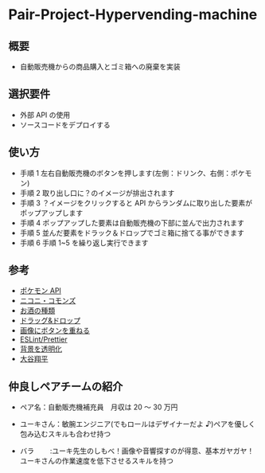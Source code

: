 # Pair-Project-Hypervending-machine

## 概要

- 自動販売機からの商品購入とゴミ箱への廃棄を実装

## 選択要件

- 外部 API の使用
- ソースコードをデプロイする

## 使い方

- 手順 1 左右自動販売機のボタンを押します(左側：ドリンク、右側：ポケモン)
- 手順 2 取り出し口に？のイメージが排出されます
- 手順 3 ？イメージをクリックすると API からランダムに取り出した要素がポップアップします
- 手順 4 ポップアップした要素は自動販売機の下部に並んで出力されます
- 手順 5 並んだ要素をドラック＆ドロップでゴミ箱に捨てる事ができます
- 手順 6 手順 1~5 を繰り返し実行できます

## 参考

- [ポケモン API](https://pokeapi.co/)
- [ニコニ・コモンズ](https://commons.nicovideo.jp/)
- [お酒の種類](https://sakesen.com/blog/list-of-types-of-sake/)
- [ドラッグ&ドロップ](https://miro.com/app/board/uXjVPIWOwEE=/?moveToWidget=3458764537413334328&cot=14)
- [画像にボタンを重ねる](https://miro.com/app/board/uXjVPIWOwEE=/?moveToWidget=3458764537486690417&cot=14)
- [ESLint/Prettier](https://miro.com/app/board/uXjVPIWOwEE=/?moveToWidget=3458764537503028345&cot=14)
- [背景を透明化](https://miro.com/app/board/uXjVPIWOwEE=/?moveToWidget=3458764537527353502&cot=14)
- [大谷翔平](https://ja.wikipedia.org/wiki/%E5%A4%A7%E8%B0%B7%E7%BF%94%E5%B9%B3)

## 仲良しペアチームの紹介

- ペア名：自動販売機補充員　月収は 20 ～ 30 万円

- ユーキさん：敏腕エンジニア(でもロールはデザイナーだよ ♪)ペアを優しく包み込むスキルも合わせ持つ
- バラ 　　:ユーキ先生のしもべ！画像や音響探すのが得意、基本ガヤガヤ！ユーキさんの作業速度を低下させるスキルを持つ
